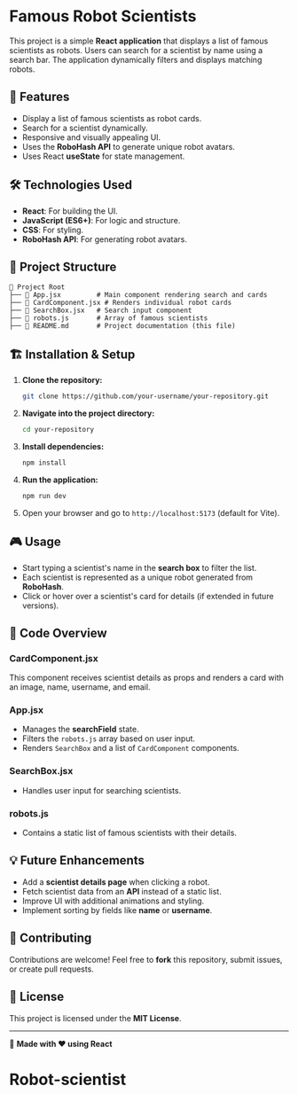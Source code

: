 # Famous Robot Scientists

This project is a simple **React application** that displays a list of famous scientists as robots. Users can search for a scientist by name using a search bar. The application dynamically filters and displays matching robots.

## 🚀 Features

- Display a list of famous scientists as robot cards.
- Search for a scientist dynamically.
- Responsive and visually appealing UI.
- Uses the **RoboHash API** to generate unique robot avatars.
- Uses React **useState** for state management.

## 🛠️ Technologies Used

- **React**: For building the UI.
- **JavaScript (ES6+)**: For logic and structure.
- **CSS**: For styling.
- **RoboHash API**: For generating robot avatars.

## 📂 Project Structure

```
📂 Project Root
├── 📄 App.jsx         # Main component rendering search and cards
├── 📄 CardComponent.jsx # Renders individual robot cards
├── 📄 SearchBox.jsx   # Search input component
├── 📄 robots.js       # Array of famous scientists
├── 📄 README.md       # Project documentation (this file)
```

## 🏗️ Installation & Setup

1. **Clone the repository:**
   ```sh
   git clone https://github.com/your-username/your-repository.git
   ```
2. **Navigate into the project directory:**
   ```sh
   cd your-repository
   ```
3. **Install dependencies:**
   ```sh
   npm install
   ```
4. **Run the application:**
   ```sh
   npm run dev
   ```
5. Open your browser and go to `http://localhost:5173` (default for Vite).

## 🎮 Usage

- Start typing a scientist's name in the **search box** to filter the list.
- Each scientist is represented as a unique robot generated from **RoboHash**.
- Click or hover over a scientist's card for details (if extended in future versions).

## 📜 Code Overview

### **CardComponent.jsx**
This component receives scientist details as props and renders a card with an image, name, username, and email.

### **App.jsx**
- Manages the **searchField** state.
- Filters the `robots.js` array based on user input.
- Renders `SearchBox` and a list of `CardComponent` components.

### **SearchBox.jsx**
- Handles user input for searching scientists.

### **robots.js**
- Contains a static list of famous scientists with their details.

## 💡 Future Enhancements

- Add a **scientist details page** when clicking a robot.
- Fetch scientist data from an **API** instead of a static list.
- Improve UI with additional animations and styling.
- Implement sorting by fields like **name** or **username**.

## 🤝 Contributing
Contributions are welcome! Feel free to **fork** this repository, submit issues, or create pull requests.

## 📜 License
This project is licensed under the **MIT License**.

---

📌 **Made with ❤️ using React**

# Robot-scientist
